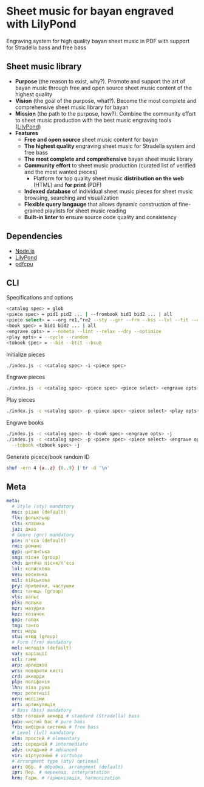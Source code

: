 # Sheet music for bayan engraved with LilyPond

Engraving system for high quality bayan sheet music in PDF with support for
Stradella bass and free bass

## Sheet music library

- **Purpose** (the reason to exist, why?). Promote and support the art of bayan
  music through free and open source sheet music content of the highest quality
- **Vision** (the goal of the purpose, what?). Become the most complete and
  comprehensive sheet music library for bayan
- **Mission** (the path to the purpose, how?). Combine the community effort to
  sheet music production with the best music engraving tools
  ([LilyPond](https://lilypond.org/))
- **Features**
    - **Free and open source** sheet music content for bayan
    - **The highest quality** engraving sheet music for Stradella system and
      free bass
    - **The most complete and comprehensive** bayan sheet music library
    - **Community effort** to sheet music production (curated list of verified
      and the most wanted pieces)
      - Platform for top quality sheet music **distribution on the web** (HTML)
      and **for print** (PDF)
    - **Indexed database** of individual sheet music pieces for sheet music
      browsing, searching and visualization
    - **Flexible query langauge** that allows dynamic construction of
      fine-grained playlists for sheet music reading
    - **Built-in linter** to ensure source code quality and consistency

## Dependencies

- [Node.js](https://nodejs.org/)
- [LilyPond](https://lilypond.org/)
- [pdfcpu](https://pdfcpu.io/)

## CLI

Specifications and options
```bash
<catalog spec> = glob
<piece spec> = pid1 pid2 ... | --frombook bid1 bid2 ... | all
<piece select> = --org re1,^re2 --sty --gnr --frm --bss --lvl --tit --com --arr
<book spec> = bid1 bid2 ... | all
<engrave opts> = --nometa --lint --relax --dry --optimize
<play opts> = --cycle --random
<tobook spec> = --bid --btit --bsub
```

Initialize pieces

```bash
./index.js -c <catalog spec> -i <piece spec>
```

Engrave pieces

```bash
./index.js -c <catalog spec> <piece spec> <piece select> <engrave opts> -j
```

Play pieces

```bash
./index.js -c <catalog spec> -p <piece spec> <piece select> <play opts> --dry
```

Engrave books

```bash
./index.js -c <catalog spec> -b <book spec> <engrave opts> -j
./index.js -c <catalog spec> -p <piece spec> <piece select> <engrave opts> \
  --tobook <tobook spec> -j
```

Generate picece/book random ID

``` bash
shuf -ern 4 {a..z} {0..9} | tr -d '\n'
```

## Meta

``` yaml
meta:
  # Style (sty) mandatory
  msc: різне (default)
  flk: фолькльор
  cls: класика
  jaz: джаз
  # Genre (gnr) mandatory
  pie: п'єса (default)
  rmc: романс
  gyp: циганська
  sng: пісня (group)
  chd: дитяча пісня/п'єса
  lul: колискова
  ves: веснянка
  mil: військова
  pry: припевки, частушки
  dnc: танець (group)
  vls: вальс
  plk: полька
  mzr: мазурка
  koz: козачок
  gop: гопак
  tng: танго
  mrc: марш
  stu: етюд (group)
  # Form (frm) mandatory
  mel: мелодія (default)
  var: варіації
  scl: гами
  arp: арпеджіо
  wrs: повороти кисті
  crd: аккорди
  plp: поліфонія
  lhn: ліва рука
  rep: репетиції
  orn: мелізми
  art: артикуляція
  # Bass (bss) mandatory
  stb: готовий аккорд # standard (Stradella) bass
  pub: чистий бас # pure bass
  frb: вибірна система # free bass
  # Level (lvl) mandatory
  elm: простий # elementary
  int: середній # intermediate
  adv: складний # advanced
  vir: віртуозний # virtuoso
  # Arrangment type (aty) optional
  arr: Обр. # обробка, arrangment (default)
  ipr: Пер. # переклад, interpratation
  hrm: Гарм. # гармонізація, harmonization
```
